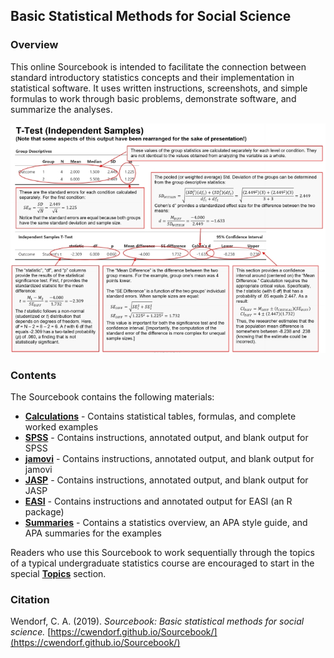 <a href="https://github.com/cwendorf/Sourcebook/">
<img src="logo.png" height="60px;" align="left;" style="display: none; margin: 0px; padding: 0px;">
</a>

## Basic Statistical Methods for Social Science

### Overview

This online Sourcebook is intended to facilitate the connection between standard introductory statistics concepts and their implementation in statistical software. It uses written instructions, screenshots, and simple formulas to work through basic problems, demonstrate software, and summarize the analyses.

<p align="center"><kbd><img src="AnnotatedOutput.jpg"></kbd></p>

### Contents

The Sourcebook contains the following materials:

- [**Calculations**](./Calculations) - Contains statistical tables, formulas, and complete worked examples
- [**SPSS**](./SPSS) - Contains instructions, annotated output, and blank output for SPSS
- [**jamovi**](./jamovi) - Contains instructions, annotated output, and blank output for jamovi
- [**JASP**](./JASP) - Contains instructions, annotated output, and blank output for JASP
- [**EASI**](./EASI) - Contains instructions and annotated output for EASI (an R package)
- [**Summaries**](./Methods) - Contains a statistics overview, an APA style guide, and APA summaries for the examples

Readers who use this Sourcebook to work sequentially through the topics of a typical undergraduate statistics course are encouraged to start in the special [**Topics**](./Topics) section.

### Citation

Wendorf, C. A. (2019). _Sourcebook: Basic statistical methods for social science._ [https://cwendorf.github.io/Sourcebook/](https://cwendorf.github.io/Sourcebook/)
